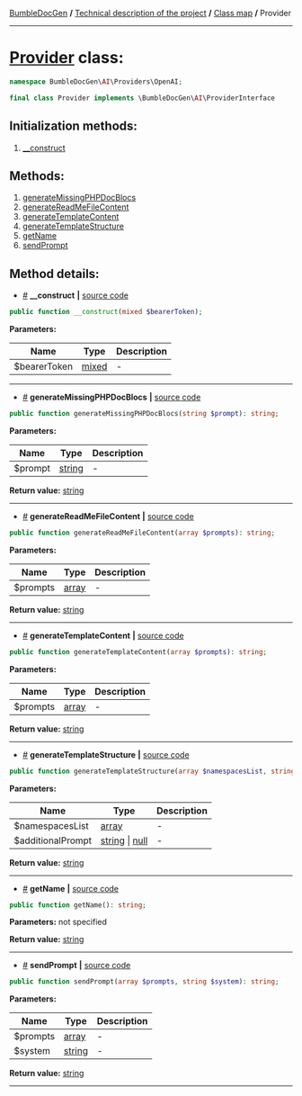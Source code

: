 <!-- {% raw %} -->
<embed> <a href="/docs/README.md">BumbleDocGen</a> <b>/</b> <a href="/docs/tech/readme.md">Technical description of the project</a> <b>/</b> <a href="/docs/tech/map.md">Class map</a> <b>/</b> Provider<hr> </embed>

<h1>
    <a href="https://github.com/bumble-tech/bumble-doc-gen/blob/master/src/AI/Providers/OpenAI/Provider.php#L12">Provider</a> class:
</h1>





```php
namespace BumbleDocGen\AI\Providers\OpenAI;

final class Provider implements \BumbleDocGen\AI\ProviderInterface
```








<h2>Initialization methods:</h2>

<ol>
<li>
    <a href="#m-construct">__construct</a>
    </li>
</ol>

<h2>Methods:</h2>

<ol>
<li>
    <a href="#mgeneratemissingphpdocblocs">generateMissingPHPDocBlocs</a>
    </li>
<li>
    <a href="#mgeneratereadmefilecontent">generateReadMeFileContent</a>
    </li>
<li>
    <a href="#mgeneratetemplatecontent">generateTemplateContent</a>
    </li>
<li>
    <a href="#mgeneratetemplatestructure">generateTemplateStructure</a>
    </li>
<li>
    <a href="#mgetname">getName</a>
    </li>
<li>
    <a href="#msendprompt">sendPrompt</a>
    </li>
</ol>







<h2>Method details:</h2>

<div class='method_description-block'>

<ul>
<li><a name="m-construct" href="#m-construct">#</a>
 <b>__construct</b>
    <b>|</b> <a href="https://github.com/bumble-tech/bumble-doc-gen/blob/master/src/AI/Providers/OpenAI/Provider.php#L22">source code</a></li>
</ul>

```php
public function __construct(mixed $bearerToken);
```



<b>Parameters:</b>

<table>
    <thead>
    <tr>
        <th>Name</th>
        <th>Type</th>
        <th>Description</th>
    </tr>
    </thead>
    <tbody>
            <tr>
            <td>$bearerToken</td>
            <td><a href='https://www.php.net/manual/en/language.types.mixed.php'>mixed</a></td>
            <td>-</td>
        </tr>
        </tbody>
</table>



</div>
<hr>
<div class='method_description-block'>

<ul>
<li><a name="mgeneratemissingphpdocblocs" href="#mgeneratemissingphpdocblocs">#</a>
 <b>generateMissingPHPDocBlocs</b>
    <b>|</b> <a href="https://github.com/bumble-tech/bumble-doc-gen/blob/master/src/AI/Providers/OpenAI/Provider.php#L47">source code</a></li>
</ul>

```php
public function generateMissingPHPDocBlocs(string $prompt): string;
```



<b>Parameters:</b>

<table>
    <thead>
    <tr>
        <th>Name</th>
        <th>Type</th>
        <th>Description</th>
    </tr>
    </thead>
    <tbody>
            <tr>
            <td>$prompt</td>
            <td><a href='https://www.php.net/manual/en/language.types.string.php'>string</a></td>
            <td>-</td>
        </tr>
        </tbody>
</table>

<b>Return value:</b> <a href='https://www.php.net/manual/en/language.types.string.php'>string</a>


</div>
<hr>
<div class='method_description-block'>

<ul>
<li><a name="mgeneratereadmefilecontent" href="#mgeneratereadmefilecontent">#</a>
 <b>generateReadMeFileContent</b>
    <b>|</b> <a href="https://github.com/bumble-tech/bumble-doc-gen/blob/master/src/AI/Providers/OpenAI/Provider.php#L54">source code</a></li>
</ul>

```php
public function generateReadMeFileContent(array $prompts): string;
```



<b>Parameters:</b>

<table>
    <thead>
    <tr>
        <th>Name</th>
        <th>Type</th>
        <th>Description</th>
    </tr>
    </thead>
    <tbody>
            <tr>
            <td>$prompts</td>
            <td><a href='https://www.php.net/manual/en/language.types.array.php'>array</a></td>
            <td>-</td>
        </tr>
        </tbody>
</table>

<b>Return value:</b> <a href='https://www.php.net/manual/en/language.types.string.php'>string</a>


</div>
<hr>
<div class='method_description-block'>

<ul>
<li><a name="mgeneratetemplatecontent" href="#mgeneratetemplatecontent">#</a>
 <b>generateTemplateContent</b>
    <b>|</b> <a href="https://github.com/bumble-tech/bumble-doc-gen/blob/master/src/AI/Providers/OpenAI/Provider.php#L60">source code</a></li>
</ul>

```php
public function generateTemplateContent(array $prompts): string;
```



<b>Parameters:</b>

<table>
    <thead>
    <tr>
        <th>Name</th>
        <th>Type</th>
        <th>Description</th>
    </tr>
    </thead>
    <tbody>
            <tr>
            <td>$prompts</td>
            <td><a href='https://www.php.net/manual/en/language.types.array.php'>array</a></td>
            <td>-</td>
        </tr>
        </tbody>
</table>

<b>Return value:</b> <a href='https://www.php.net/manual/en/language.types.string.php'>string</a>


</div>
<hr>
<div class='method_description-block'>

<ul>
<li><a name="mgeneratetemplatestructure" href="#mgeneratetemplatestructure">#</a>
 <b>generateTemplateStructure</b>
    <b>|</b> <a href="https://github.com/bumble-tech/bumble-doc-gen/blob/master/src/AI/Providers/OpenAI/Provider.php#L66">source code</a></li>
</ul>

```php
public function generateTemplateStructure(array $namespacesList, string|null $additionalPrompt): string;
```



<b>Parameters:</b>

<table>
    <thead>
    <tr>
        <th>Name</th>
        <th>Type</th>
        <th>Description</th>
    </tr>
    </thead>
    <tbody>
            <tr>
            <td>$namespacesList</td>
            <td><a href='https://www.php.net/manual/en/language.types.array.php'>array</a></td>
            <td>-</td>
        </tr>
            <tr>
            <td>$additionalPrompt</td>
            <td><a href='https://www.php.net/manual/en/language.types.string.php'>string</a> | <a href='https://www.php.net/manual/en/language.types.null.php'>null</a></td>
            <td>-</td>
        </tr>
        </tbody>
</table>

<b>Return value:</b> <a href='https://www.php.net/manual/en/language.types.string.php'>string</a>


</div>
<hr>
<div class='method_description-block'>

<ul>
<li><a name="mgetname" href="#mgetname">#</a>
 <b>getName</b>
    <b>|</b> <a href="https://github.com/bumble-tech/bumble-doc-gen/blob/master/src/AI/Providers/OpenAI/Provider.php#L80">source code</a></li>
</ul>

```php
public function getName(): string;
```



<b>Parameters:</b> not specified

<b>Return value:</b> <a href='https://www.php.net/manual/en/language.types.string.php'>string</a>


</div>
<hr>
<div class='method_description-block'>

<ul>
<li><a name="msendprompt" href="#msendprompt">#</a>
 <b>sendPrompt</b>
    <b>|</b> <a href="https://github.com/bumble-tech/bumble-doc-gen/blob/master/src/AI/Providers/OpenAI/Provider.php#L85">source code</a></li>
</ul>

```php
public function sendPrompt(array $prompts, string $system): string;
```



<b>Parameters:</b>

<table>
    <thead>
    <tr>
        <th>Name</th>
        <th>Type</th>
        <th>Description</th>
    </tr>
    </thead>
    <tbody>
            <tr>
            <td>$prompts</td>
            <td><a href='https://www.php.net/manual/en/language.types.array.php'>array</a></td>
            <td>-</td>
        </tr>
            <tr>
            <td>$system</td>
            <td><a href='https://www.php.net/manual/en/language.types.string.php'>string</a></td>
            <td>-</td>
        </tr>
        </tbody>
</table>

<b>Return value:</b> <a href='https://www.php.net/manual/en/language.types.string.php'>string</a>


</div>
<hr>

<!-- {% endraw %} -->